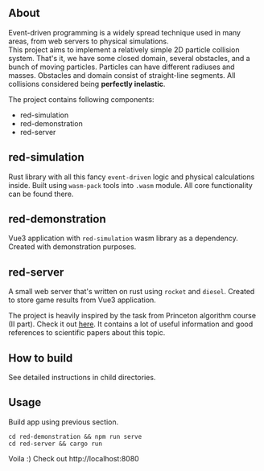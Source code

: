 ## About

Event-driven programming is a widely spread technique used in many areas, from web servers to physical simulations.  
This project aims to implement a relatively simple 2D particle collision system. That's it, we have some closed domain, several obstacles, and a bunch of moving particles. Particles can have different radiuses and masses. Obstacles and domain consist of straight-line segments. All collisions considered being **perfectly inelastic**.  

The project contains following components:  
* red-simulation
* red-demonstration
* red-server

## red-simulation
Rust library with all this fancy `event-driven` logic and physical calculations inside. 
Built using `wasm-pack` tools into `.wasm` module. All core functionality can be found there.

## red-demonstration
Vue3 application with `red-simulation` wasm library as a dependency. Created with demonstration purposes.

## red-server
A small web server that's written on rust using `rocket` and `diesel`. Created to store game results from Vue3 application.  


The project is heavily inspired by the task from Princeton algorithm course (II part). Check it out [here](https://algs4.cs.princeton.edu/61event/). It contains a lot of useful information and good references to scientific papers about this topic.

## How to build
See detailed instructions in child directories.  

## Usage
Build app using previous section.
```
cd red-demonstration && npm run serve
cd red-server && cargo run
```
Voila :) Check out http://localhost:8080
